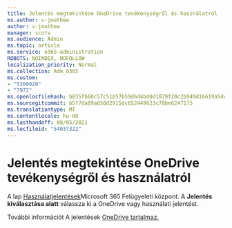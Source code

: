 ```yaml
---
title: Jelentés megtekintése OneDrive tevékenységről és használatról
ms.author: v-jmathew
author: v-jmathew
manager: scotv
ms.audience: Admin
ms.topic: article
ms.service: o365-administration
ROBOTS: NOINDEX, NOFOLLOW
localization_priority: Normal
ms.collection: Adm_O365
ms.custom:
- "5300020"
- "7972"
ms.openlocfilehash: b835fb60c57c51b57b59d6d4bd0d1879f20c2b949d16619a5dcb924d4d66e194
ms.sourcegitcommit: b5f7da89a650d2915dc652449623c78be6247175
ms.translationtype: MT
ms.contentlocale: hu-HU
ms.lasthandoff: 08/05/2021
ms.locfileid: "54037322"
---
```

# <a name="view-reports-on-onedrive-activity-and-usage"></a>Jelentés megtekintése OneDrive tevékenységről és használatról

A lap [Használatjelentések](https://admin.microsoft.com/AdminPortal/Home)Microsoft 365 Felügyeleti központ. A **Jelentés kiválasztása alatt** válassza ki a OneDrive vagy használati jelentést.

További információt A jelentések [OneDrive tartalmaz.](https://go.microsoft.com/fwlink/?linkid=875239)
